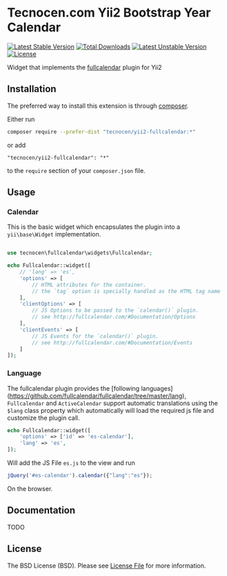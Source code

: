 Tecnocen.com Yii2 Bootstrap Year Calendar
=========================

[![Latest Stable Version](https://poser.pugx.org/tecnocen/yii2-fullcalendar/v/stable)](https://packagist.org/packages/tecnocen/yii2-fullcalendar) [![Total Downloads](https://poser.pugx.org/tecnocen/yii2-fullcalendar/downloads)](https://packagist.org/packages/tecnocen/yii2-fullcalendar) [![Latest Unstable Version](https://poser.pugx.org/tecnocen/yii2-fullcalendar/v/unstable)](https://packagist.org/packages/tecnocen/yii2-fullcalendar) [![License](https://poser.pugx.org/tecnocen/yii2-fullcalendar/license)](https://packagist.org/packages/tecnocen/yii2-fullcalendar)

Widget that implements the [fullcalendar](http://fullcalendar.io/) plugin for Yii2

## Installation

The preferred way to install this extension is through [composer](http://getcomposer.org/download/).

Either run

```bash
composer require --prefer-dist "tecnocen/yii2-fullcalendar:*"
```

or add

```
"tecnocen/yii2-fullcalendar": "*"
```

to the `require` section of your `composer.json` file.

## Usage

### Calendar

This is the basic widget which encapsulates the plugin into a `yii\base\Widget` implementation.

```php

use tecnocen\fullcalendar\widgets\Fullcalendar;

echo Fullcalendar::widget([
    // 'lang' => 'es',
    'options' => [
        // HTML attributes for the container.
        // the `tag` option is specially handled as the HTML tag name
    ],
    'clientOptions' => [
        // JS Options to be passed to the `calendar()` plugin.
        // see http://fullcalendar.com/#Documentation/Options
    ],
    'clientEvents' => [
        // JS Events for the `calendar()` plugin.
        // see http://fullcalendar.com/#Documentation/Events
    ]
]);
```

### Language

The fullcalendar plugin provides the [following languages]
(https://github.com/fullcalendar/fullcalendar/tree/master/lang),
`Fullcalendar` and `ActiveCalendar` support automatic translations using the
`$lang` class property which automatically will load the required js file
and customize the plugin call.

```php
echo Fullcalendar::widget([
    'options' => ['id' => 'es-calendar'],
    'lang' => 'es',
]);
```

Will add the JS File `es.js` to the view and run

```js
jQuery('#es-calendar').calendar({"lang":"es"});
```

On the browser.

## Documentation

TODO

## License

The BSD License (BSD). Please see [License File](LICENSE.md) for more information.
